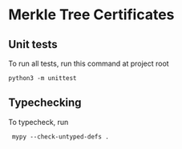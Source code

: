 # Merkle Tree Certificates

## Unit tests

To run all tests, run this command at project root
```
python3 -m unittest
```

## Typechecking

To typecheck, run

```
 mypy --check-untyped-defs .             
```